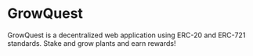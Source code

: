 # GrowQuest
GrowQuest is a decentralized web application using ERC-20 and ERC-721 standards. Stake and grow plants and earn rewards!
